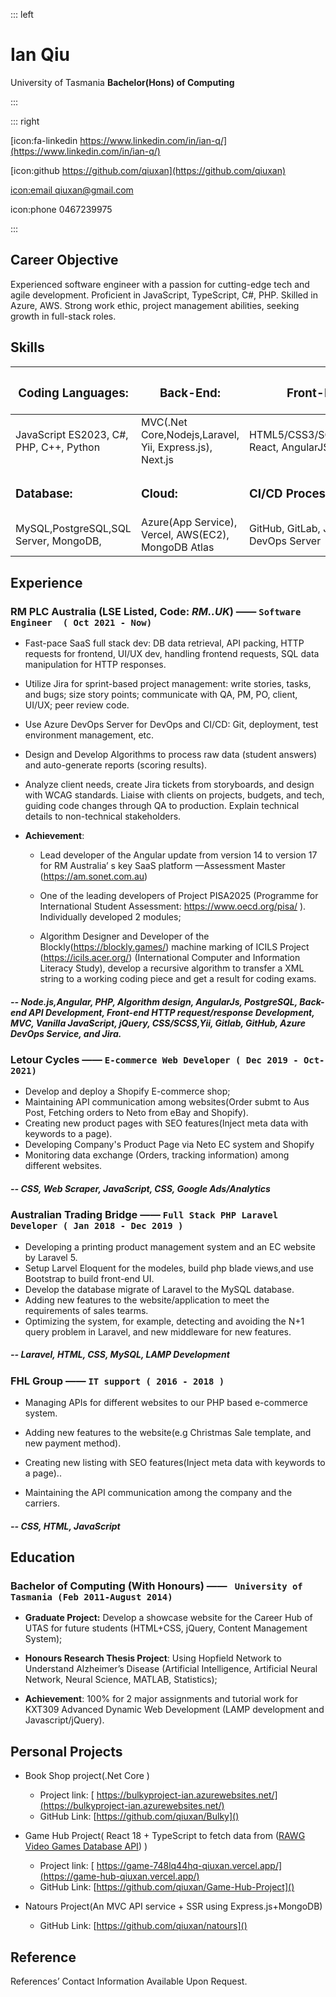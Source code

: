 
::: left
# Ian Qiu
University of Tasmania
**Bachelor(Hons) of Computing**

:::

::: right

[icon:fa-linkedin  https://www.linkedin.com/in/ian-q/](https://www.linkedin.com/in/ian-q/)

[icon:github https://github.com/qiuxan](https://github.com/qiuxan)

[icon:email qiuxan@gmail.com](mailto:qiuxan@gmail.com)

icon:phone 0467239975

:::

## Career Objective

Experienced software engineer with a passion for cutting-edge tech and agile development. Proficient in JavaScript, TypeScript, C#,  PHP. Skilled in Azure, AWS. Strong work ethic, project management abilities, seeking growth in full-stack roles.
## Skills

| <h3>Coding Languages:</h3> | <h3>Back-End:</h3> | <h3>Front-End:</h3> |
| ---- | ------ | ----- |
| JavaScript ES2023, C#, PHP, C++, Python | MVC(.Net Core,Nodejs,Laravel, Yii, Express.js), Next.js|HTML5/CSS3/SCSS,Angular, React, AngularJS, jQuery|
| <h3>Database:</h3> | <h3>Cloud:</h3> | <h3>CI/CD Process:</h3> |
| MySQL,PostgreSQL,SQL Server, MongoDB, |Azure(App Service), Vercel, AWS(EC2), MongoDB Atlas| GitHub, GitLab, Jira,Azure DevOps Server |



## Experience
### RM PLC Australia (LSE Listed, Code: *RM..UK*) —— `Software Engineer  ( Oct 2021 - Now)`

* Fast-pace SaaS full stack dev: DB data retrieval, API packing, HTTP requests for frontend, UI/UX dev, handling frontend requests, SQL data manipulation for HTTP responses.
* Utilize Jira for sprint-based project management: write stories, tasks, and bugs; size story points; communicate with QA, PM, PO, client, UI/UX; peer review code.
* Use Azure DevOps Server for DevOps and CI/CD: Git, deployment, test environment management, etc.
* Design and Develop Algorithms to process raw data (student answers) and auto-generate reports (scoring results).


* Analyze client needs, create Jira tickets from storyboards, and design with WCAG standards. Liaise with clients on projects, budgets, and tech, guiding code changes through QA to production. Explain technical details to non-technical stakeholders.


* ****Achievement****: 
  * Lead developer of the Angular update from version 14 to version 17 for RM Australia’ s key SaaS platform —Assessment Master (https://am.sonet.com.au)
  
  * One of the leading developers of Project PISA2025 (Programme for International Student Assessment: https://www.oecd.org/pisa/ ). Individually developed 2 modules;
  
  * Algorithm Designer and Developer of the Blockly(https://blockly.games/) machine marking of ICILS Project (https://icils.acer.org/) (International Computer and Information Literacy Study), develop a recursive algorithm to transfer a XML string to a working coding piece and get a result for coding exams.
##### -- Node.js,Angular, PHP, Algorithm design, AngularJs, PostgreSQL, Back-end API Development, Front-end HTTP request/response Development, MVC, Vanilla JavaScript, jQuery, CSS/SCSS,Yii, Gitlab, GitHub, Azure DevOps Service, and Jira.

### Letour Cycles —— `E-commerce Web Developer ( Dec 2019 - Oct-2021)`
* Develop and deploy a Shopify E-commerce shop;
* Maintaining API communication among websites(Order submt to Aus Post, Fetching orders to Neto from eBay and Shopify).
* Creating new product pages with SEO features(Inject meta data with keywords to a page).
* Developing Company's Product Page via Neto EC system and Shopify
* Monitoring data exchange (Orders, tracking information) among different websites.

##### -- CSS, Web Scraper, JavaScript, CSS, Google Ads/Analytics

### Australian Trading Bridge —— `Full Stack PHP Laravel Developer ( Jan 2018 - Dec 2019 )`

* Developing a printing product management system and an EC website by Laravel 5.
* Setup Larvel Eloquent for the modeles, build php blade views,and use Bootstrap to build front-end UI.
* Develop the database migrate of Laravel to the MySQL database.
* Adding new features to the website/application to meet the requirements of sales tearms.
* Optimizing the system, for example, detecting and avoiding the N+1 query problem in Laravel, and new middleware for new features.

##### --  Laravel, HTML, CSS, MySQL, LAMP Development

### FHL Group —— `IT support ( 2016 - 2018 )`

* Managing APIs for different websites to our PHP based e-commerce system.

* Adding new features to the website(e.g Christmas Sale template, and new payment method).

* Creating new listing with SEO features(Inject meta data with keywords to a page)..

* Maintaining the API communication among the company and the carriers.

 ##### -- CSS, HTML, JavaScript
 
## Education
### Bachelor of Computing (With Honours) ——  ` University of Tasmania (Feb 2011-August 2014)` 

* **Graduate Project:** Develop a showcase website for the Career Hub of UTAS for future students (HTML+CSS, jQuery, Content Management System);

* **Honours Research Thesis Project**: Using Hopfield Network to Understand Alzheimer’s Disease (Artificial Intelligence, Artificial Neural Network, Neural Science,  MATLAB, Statistics);

* **Achievement**: 100% for 2 major assignments and tutorial work for KXT309 Advanced Dynamic Web Development (LAMP development and Javascript/jQuery).

## Personal Projects
* Book Shop project(.Net Core )

	* Project link: [ https://bulkyproject-ian.azurewebsites.net/](https://bulkyproject-ian.azurewebsites.net/)   
	* GitHub Link: [https://github.com/qiuxan/Bulky]()

* Game Hub Project( React 18 + TypeScript to fetch data from ([RAWG Video Games Database API](https://api.rawg.io/docs/)) )
  
  * Project link: [ https://game-748lq44hq-qiuxan.vercel.app/](https://game-hub-qiuxan.vercel.app/)   
  * GitHub Link: [https://github.com/qiuxan/Game-Hub-Project]()

* Natours Project(An MVC API service + SSR using Express.js+MongoDB)
  
  * GitHub Link: [https://github.com/qiuxan/natours]()

## Reference

References’ Contact Information Available Upon Request.
